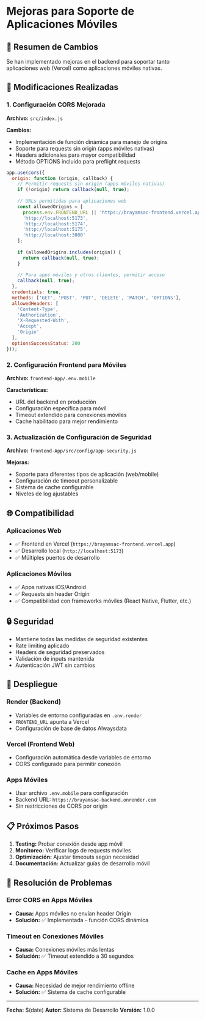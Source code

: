 # Mejoras para Soporte de Aplicaciones Móviles

## 📱 Resumen de Cambios

Se han implementado mejoras en el backend para soportar tanto aplicaciones web (Vercel) como aplicaciones móviles nativas.

## 🔧 Modificaciones Realizadas

### 1. Configuración CORS Mejorada

**Archivo:** `src/index.js`

**Cambios:**
- Implementación de función dinámica para manejo de origins
- Soporte para requests sin origin (apps móviles nativas)
- Headers adicionales para mayor compatibilidad
- Método OPTIONS incluido para preflight requests

```javascript
app.use(cors({
  origin: function (origin, callback) {
    // Permitir requests sin origin (apps móviles nativas)
    if (!origin) return callback(null, true);
    
    // URLs permitidas para aplicaciones web
    const allowedOrigins = [
      process.env.FRONTEND_URL || 'https://brayamsac-frontend.vercel.app',
      'http://localhost:5173',
      'http://localhost:5174', 
      'http://localhost:5175',
      'http://localhost:3000'
    ];
    
    if (allowedOrigins.includes(origin)) {
      return callback(null, true);
    }
    
    // Para apps móviles y otros clientes, permitir acceso
    callback(null, true);
  },
  credentials: true,
  methods: ['GET', 'POST', 'PUT', 'DELETE', 'PATCH', 'OPTIONS'],
  allowedHeaders: [
    'Content-Type', 
    'Authorization', 
    'X-Requested-With',
    'Accept',
    'Origin'
  ],
  optionsSuccessStatus: 200
}));
```

### 2. Configuración Frontend para Móviles

**Archivo:** `frontend-App/.env.mobile`

**Características:**
- URL del backend en producción
- Configuración específica para móvil
- Timeout extendido para conexiones móviles
- Cache habilitado para mejor rendimiento

### 3. Actualización de Configuración de Seguridad

**Archivo:** `frontend-App/src/config/app-security.js`

**Mejoras:**
- Soporte para diferentes tipos de aplicación (web/mobile)
- Configuración de timeout personalizable
- Sistema de cache configurable
- Niveles de log ajustables

## 🌐 Compatibilidad

### Aplicaciones Web
- ✅ Frontend en Vercel (`https://brayamsac-frontend.vercel.app`)
- ✅ Desarrollo local (`http://localhost:5173`)
- ✅ Múltiples puertos de desarrollo

### Aplicaciones Móviles
- ✅ Apps nativas iOS/Android
- ✅ Requests sin header Origin
- ✅ Compatibilidad con frameworks móviles (React Native, Flutter, etc.)

## 🔒 Seguridad

- Mantiene todas las medidas de seguridad existentes
- Rate limiting aplicado
- Headers de seguridad preservados
- Validación de inputs mantenida
- Autenticación JWT sin cambios

## 🚀 Despliegue

### Render (Backend)
- Variables de entorno configuradas en `.env.render`
- `FRONTEND_URL` apunta a Vercel
- Configuración de base de datos Alwaysdata

### Vercel (Frontend Web)
- Configuración automática desde variables de entorno
- CORS configurado para permitir conexión

### Apps Móviles
- Usar archivo `.env.mobile` para configuración
- Backend URL: `https://brayamsac-backend.onrender.com`
- Sin restricciones de CORS por origin

## 📋 Próximos Pasos

1. **Testing:** Probar conexión desde app móvil
2. **Monitoreo:** Verificar logs de requests móviles
3. **Optimización:** Ajustar timeouts según necesidad
4. **Documentación:** Actualizar guías de desarrollo móvil

## 🐛 Resolución de Problemas

### Error CORS en Apps Móviles
- **Causa:** Apps móviles no envían header Origin
- **Solución:** ✅ Implementada - función CORS dinámica

### Timeout en Conexiones Móviles
- **Causa:** Conexiones móviles más lentas
- **Solución:** ✅ Timeout extendido a 30 segundos

### Cache en Apps Móviles
- **Causa:** Necesidad de mejor rendimiento offline
- **Solución:** ✅ Sistema de cache configurable

---

**Fecha:** $(date)
**Autor:** Sistema de Desarrollo
**Versión:** 1.0.0